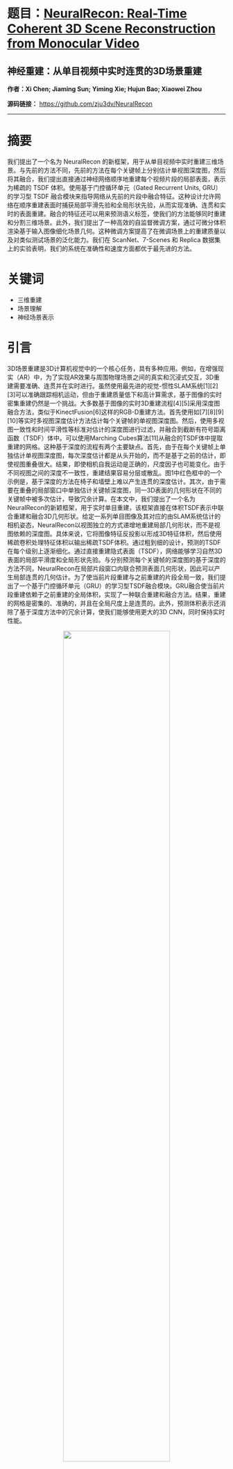 # 题目：[NeuralRecon: Real-Time Coherent 3D Scene Reconstruction from Monocular Video](https://ieeexplore.ieee.org/document/10508111)  
## 神经重建：从单目视频中实时连贯的3D场景重建
**作者：Xi Chen; Jiaming Sun; Yiming Xie; Hujun Bao; Xiaowei Zhou** 

**源码链接：** https://github.com/zju3dv/NeuralRecon
****


# 摘要
我们提出了一个名为 NeuralRecon 的新框架，用于从单目视频中实时重建三维场景。与先前的方法不同，先前的方法在每个关键帧上分别估计单视图深度图，然后将其融合，我们提出直接通过神经网络顺序地重建每个视频片段的局部表面，表示为稀疏的 TSDF 体积。使用基于门控循环单元（Gated Recurrent Units, GRU）的学习型 TSDF 融合模块来指导网络从先前的片段中融合特征。这种设计允许网络在顺序重建表面时捕获局部平滑先验和全局形状先验，从而实现准确、连贯和实时的表面重建。融合的特征还可以用来预测语义标签，使我们的方法能够同时重建和分割三维场景。此外，我们提出了一种高效的自监督微调方案，通过可微分体积渲染基于输入图像细化场景几何。这种微调方案提高了在微调场景上的重建质量以及对类似测试场景的泛化能力。我们在 ScanNet、7-Scenes 和 Replica 数据集上的实验表明，我们的系统在准确性和速度方面都优于最先进的方法。

# 关键词
- 三维重建
- 场景理解
- 神经场景表示

# 引言
3D场景重建是3D计算机视觉中的一个核心任务，具有多种应用。例如，在增强现实（AR）中，为了实现AR效果与周围物理场景之间的真实和沉浸式交互，3D重建需要准确、连贯并在实时进行。虽然使用最先进的视觉-惯性SLAM系统[1][2][3]可以准确跟踪相机运动，但由于重建质量低下和高计算需求，基于图像的实时密集重建仍然是一个挑战。大多数基于图像的实时3D重建流程[4][5]采用深度图融合方法，类似于KinectFusion[6]这样的RGB-D重建方法。首先使用如[7][8][9][10]等实时多视图深度估计方法估计每个关键帧的单视图深度图。然后，使用多视图一致性和时间平滑性等标准对估计的深度图进行过滤，并融合到截断有符号距离函数（TSDF）体中。可以使用Marching Cubes算法[11]从融合的TSDF体中提取重建的网格。这种基于深度的流程有两个主要缺点。首先，由于在每个关键帧上单独估计单视图深度图，每次深度估计都是从头开始的，而不是基于之前的估计，即使视图重叠很大。结果，即使相机自我运动是正确的，尺度因子也可能变化。由于不同视图之间的深度不一致性，重建结果容易分层或散乱。图1中红色框中的一个示例是，基于深度的方法在椅子和墙壁上难以产生连贯的深度估计。其次，由于需要在重叠的局部窗口中单独估计关键帧深度图，同一3D表面的几何形状在不同的关键帧中被多次估计，导致冗余计算。在本文中，我们提出了一个名为NeuralRecon的新颖框架，用于实时单目重建，该框架直接在体积TSDF表示中联合重建和融合3D几何形状。给定一系列单目图像及其对应的由SLAM系统估计的相机姿态，NeuralRecon以视图独立的方式递增地重建局部几何形状，而不是视图依赖的深度图。具体来说，它将图像特征反投影以形成3D特征体积，然后使用稀疏卷积处理特征体积以输出稀疏TSDF体积。通过粗到细的设计，预测的TSDF在每个级别上逐渐细化。通过直接重建隐式表面（TSDF），网络能够学习自然3D表面的局部平滑度和全局形状先验。与分别预测每个关键帧的深度图的基于深度的方法不同，NeuralRecon在局部片段窗口内联合预测表面几何形状，因此可以产生局部连贯的几何估计。为了使当前片段重建与之前重建的片段全局一致，我们提出了一个基于门控循环单元（GRU）的学习型TSDF融合模块。GRU融合使当前片段重建依赖于之前重建的全局体积，实现了一种联合重建和融合方法。结果，重建的网格是密集的、准确的，并且在全局尺度上是连贯的。此外，预测体积表示还消除了基于深度方法中的冗余计算，使我们能够使用更大的3D CNN，同时保持实时性能。

<div align=center>
  <img src="https://img-blog.csdnimg.cn/direct/0132a634b49b4dea9db4742401f59ae9.jpeg" width="70%" />
</div>


# 3. 方法
给定由SLAM系统提供的单目图像序列 $\{I_ t\}$ 和相机姿态轨迹 $\{\xi_ t\} \in SE(3)$，我们的目标是准确重建具有语义标签的密集3D场景几何体。为了实现实时推理速度，NeuralRecon（第3.1节）的架构被设计为一个粗到细的过程，共三个层次。在每个层次中，局部视锥体的特征体积融合到全局隐状态以实现一致的重建。为了进一步提高我们系统的泛化能力，我们提出了一个自监督的微调过程（第3.2节），以输入图像作为监督来细化新场景的重建。系统概览见图2。    
<div align=center>
 <img src="https://img-blog.csdnimg.cn/direct/fe8dd4d8b7924ec2b68c35592f30d15f.jpeg" width="70%" />
</div>

## 3.1 NeuralRecon架构
我们表示要重建的全局TSDF体积为 $S^g_ t$，其中 $t$ 表示当前时间步。系统架构见图4。

<div align=center>
<img src="https://img-blog.csdnimg.cn/direct/e9ad82a4b9b64fd49c8adc9e4fd9c590.jpeg" width="70%" />
</div>

### 3.1.1 关键帧选择
为了实现适合交互式应用的实时3D重建，重建过程需要是增量的，并且输入图像应顺序地在局部片段中处理。我们的目标是从传入的图像流中找到一组合适的关键帧作为网络的输入。为了在保持多视图共视性的同时提供足够的运动视差，所选的关键帧既不能太近也不能太远。按照文献[9]，如果新传入帧的相对平移量大于 $t_ {max}$ 且相对旋转角大于 $R_ {max}$，则将其选为关键帧。定义一个包含 $N$ 个关键帧的窗口作为局部片段。选定关键帧后，计算一个包含所有关键帧视锥体的立方体形状的片段边界体积（FBV），在每个视图中固定最大深度范围 $d_ {max}$。在每个片段的重建期间，只考虑FBV内的区域。

### 3.1.2 联合片段重建和融合
我们提出一种基于学习的方法，同时重建局部片段的TSDF体积 $S^l_ t$ 并与全局TSDF体积 $S^g_ t$ 融合。联合重建和融合在局部坐标系中进行。局部和全局坐标系的定义以及FBV的构建见图3。
<div align=center>
<img src="https://img-blog.csdnimg.cn/direct/17c0b0535d4f4ff2974cdb97c500011f.jpeg" width="70%" />
</div>

#### 图像特征体积构建
局部片段中的 $N$ 图像首先通过图像主干网络传递以提取多级特征。类似于先前关于体积重建的工作[13]、[30]、[34]，提取的特征沿每个射线反向投影到3D特征体积中。通过聚合来自不同视图的特征获得图像特征体积 $F^l_ t$。这个反投影过程的可视化见图5 i。
<div align=center>
<img src="https://img-blog.csdnimg.cn/direct/da8517ae81ff47bfa297f8ecbc56b23a.jpeg" width="70%" />
</div>

#### 多视图特征聚合
<div align=center>
  <img src="https://img-blog.csdnimg.cn/direct/9a82331f8fb8429eb6ee654c47dc62b7.jpeg" width="70%" />
</div>

受最近工作[32]、[35]的启发，我们提出了一种基于学习的聚合方法，利用变换器（transformer）聚合多视图特征。聚合器的结构见图6a。提出的聚合过程表示为：

$$
f_ i^{att} = \text{ATTENTION}(f^{bp}_ 1, ..., f^{bp}_ N),
$$

$$
w_ i = \text{MLP}(f_ i^{att}),
$$


$$
F = \sum_ {i=1}^{N} w_ i \times f_ i^{att}.
$$

为了简单起见，我们在这里省略了层次索引 $l$ 以及时间索引 $t$，并且只考虑在层次 $l$ 时间 $t$ 的特征体积 $F$ 的一个条目。变换器将反向投影的特征 $\{f_ i^{bp}|i = 1, .., N\}$ 作为无序输入序列，并为每个视图 $i$ 输出关注特征 $f_ i^{att}$。然后，将每个关注特征输入MLP以估计每个源视图的权重 $w_ i$。最终聚合的特征 $F$ 是用权重 $w_ i$ 加权求和的关注特征 $f_ i^{att}$。
#### 粗到细的TSDF重建
我们采用粗到细的方法逐步细化每个层次上预测的TSDF体积。我们使用3D稀疏卷积来有效处理特征体积 $F^l_ t$。 稀疏体积表示也自然地与粗到细的设计相结合。具体来说，TSDF体积 $S^l_ t$ 中的每个体素包含两个值，占用分数 $o$ 和SDF值 $x$。在每个层次上，MLP都会预测 $o$ 和 $x$。占用分数表示体素在TSDF截断距离 $\lambda$ 内的信心。占用分数低于稀疏化阈值 $\theta$ 的体素被定义为空白空间，并将被稀疏化。稀疏TSDF体积的这种表示在图5 iii中有直观的说明。稀疏化后， $S^l_ t$ 通过2倍上采样并与 $F^{l+1}_ t$ 串联作为下个层次中GRU融合模块的输入（稍后介绍）。与为每个关键帧单独预测单视图深度图的基于深度的方法不同，NeuralRecon 在局部片段窗口内联合重建隐式表面。这种设计指导网络直接从训练数据中学习自然表面先验。结果，重建的表面在局部是平滑的，并且在全局上是一致的。值得注意的是，这种设计还导致与基于深度的方法相比计算量大大减少，因为3D表面上的每个区域在片段重建期间只估计一次。
#### GRU融合
为了使片段之间的重建一致，我们提出使当前片段重建依赖于先前片段的重建。我们使用门控循环单元（GRU）[67]的3D卷积变体来实现这一目的。如图5 ii所示，在每个层次中，首先将图像特征体积 $F^l_t$ 通过3D稀疏卷积层传递以提取3D几何特征 $G^l_t$。从全局隐状态 $H^g_{t-1}$ 中提取隐藏状态 $H^l_{t-1}$ 在片段边界体积内。GRU将 $G^l_t$ 与隐藏状态 $H^l_{t-1}$ 融合，并产生更新的隐藏状态 $H^l_t$，该状态将通过MLP层传递以预测该层次的TSDF体积 $S^l_t$。隐藏状态 $H^l_t$ 也将通过直接替换相应的体素更新到全局隐状态 $H^g_t$。正式地，记 $z_t$ 为更新门，$r_t$ 为重置门，$\sigma$ 为sigmoid函数，$W^*$ 为稀疏卷积的权重，GRU将 $G^l_t$ 与隐藏状态 $H^l_{t-1}$ 融合，操作如下：

$$
z_t = \sigma(\text{SparseConv}(\{H^{l}_{t-1}, G^{l}_t\}, W^{z}))
$$

$$
r_ t = \sigma(\text{SparseConv}([H^l_ {t-1}, G^l_ t], W^r)),
$$

$$
\tilde{H}^l_ t = \tanh(\text{SparseConv}([r_ t \odot H^l_ {t-1}, G^l_ t], W^h)),
$$

$$
H^l_ t = (1 - z_ t) \odot H^l_ {t-1} + z_ t \odot \tilde{H}^l_ t.
$$

直观地说，在联合重建和融合TSDF的背景下，GRU中的更新门 $z_ t$ 和遗忘门 $r_ t$ 决定了从先前重建（即隐藏状态 $H^l_ {t-1}$）融合多少信息到当前片段几何特征 $G^l_ t$，以及从当前片段融合多少信息到隐藏状态 $H^l_ t$。作为一种数据驱动的方法，GRU作为一种选择性注意力机制，取代了传统TSDF融合中的线性运行平均操作[6]。在GRU之后预测 $S^l_ t$，MLP网络可以利用从历史片段累积的上下文信息来产生跨局部片段一致的表面几何体。这在概念上也类似于非学习型3D重建流水线中的深度滤波器[4]、[16]，其中当前观测和时间融合的深度与贝叶斯滤波器融合。
#### 全局TSDF体积的集成
在最后一个粗到细层次，预测并进一步稀疏化的 $S^3_ t$ 被转换为 $S^l_ t$。由于在GRU融合中已经完成了 $S^l_ t$ 和 $S^g_ t$ 之间的融合，因此在全局坐标变换后，通过直接替换相应的体素将 $S^l_ t$ 集成到 $S^g_ t$ 中。在每个时间步 $t$，对 $S^g_ t$ 执行Marching Cubes以重建网格。

#### 监督
为了训练网络，我们采用了两种损失函数。占用损失（Occupancy loss）定义为预测的占用值和真实占用值之间的二元交叉熵（Binary Cross-Entropy, BCE）。SDF损失（SDF loss）定义为预测的SDF值和真实SDF值之间的 $\ell_ 1$ 距离。在应用 $\ell_ 1$ 损失之前，我们对预测的SDF值和真实SDF值进行了对数变换。这种监督应用于网络的所有粗到细的层次。

#### 3.1.3 语义分割
除了预测TSDF和占用分数，我们还通过在GRU融合步骤后添加一个单层感知机（MLP），来预测每个体素的语义标签。这使得我们的方法能够在实时条件下同时进行3D场景的重建和分割。为了不降低推理速度，我们采用了一个非常轻量级的MLP来进行语义标签的预测。在ScanNet 3D语义标签基准中，我们采用了包含20个类别的语义标签。在训练过程中，每个体素的真实标签被定义为其最近表面的标签。语义分割损失（Semantic segmentation loss）定义为预测的类别概率和真实标签之间的交叉熵。

#### 3.1.4 实现细节
我们使用了 torchsparse[69] 来实现3D稀疏卷积。图像主干网络是一个修改版的 MnasNet[70]，并且使用在 ImageNet 上预训练的权重进行初始化。在主干网络中，我们采用了特征金字塔网络[71]来提取更具代表性的多级特征。整个网络除了图像主干外，都是端到端训练的，并且除了图像主干外，其余部分的权重是随机初始化的。占用分数 $o$ 是通过一个 Sigmoid 层来预测的。在最后一个层次上，体素的大小为4cm，TSDF截断距离 $\lambda$ 被设置为12cm。 $d_ {max}$ 被设置为3m。$R_ {max}$ 和 $t_ {max}$ 分别被设置为15°和0.1m。稀疏化阈值 $\theta$ 被设置为0.5。在粗到细层次之间的上采样中，我们使用了最近邻插值。

## 3.2 自监督微调
在实际应用中，我们发现当捕获的数据与训练集的条件非常不同时，我们的方法的性能会下降，如图9所示。由于直接在目标场景上训练模型并不现实，因为获取3D地面真实数据非常困难，因此我们提出了一种新颖的自监督微调过程来进一步提升模型在新测试场景下的重建质量。受到最近使用神经辐射场[56]的3D重建方法的启发，我们在预测的稀疏TSDF体积上采用了可微分体积渲染，并在渲染的法线图和RGB图像上应用了监督。这种自监督微调的优势是双重的：首先，它可以作为非实时应用中的测试时优化，以改进当前测试场景的重建质量；其次，微调可以提高模型对新测试场景的泛化能力，尤其是当这些场景与经过微调的场景相似时。我们微调流程的概述见图7。
<div align=center>
 <img src="https://img-blog.csdnimg.cn/direct/945441ae0ed74d75951d06a814429c09.jpeg" width="70%" />
</div>
<div align=center>
<img src="https://img-blog.csdnimg.cn/direct/45474388838c48df8ca4b34a41fbab17.jpeg" width="70%" />
</div>


### 3.2.1 TSDF体积渲染
为了从TSDF体积沿相机 $o$ 发出的射线 $r$ 进行渲染，我们应用了体积渲染技术，该技术在投射的射线上整合值：

$$
P = \sum_ {i=1}^{N} w(i) V(r(t_ i)),
$$

其中 $w(i)$ 和 $V(r(t_ i))$ 分别是在每个样本位置 $r(t_ i)$ 处的权重和值。在我们的情况下，$V(r(t_ i))$ 是 $r(t_ i)$ 处的法线或RGB值。我们遵循NeuS[56]来计算权重 $w(i)$，并使用三线性插值来查询任意非网格位置的TSDF值。在我们稀疏TSDF表示中，只有前一层次的占用估计所定义的表面周围的一个狭窄范围是由网络预测的。每个射线的采样应该只关注这个区域。我们采用了在[72]中提出的表面引导采样策略来生成样本。具体来说，我们首先从TSDF体积中提取网格并在此网格上构建一个八叉树。为了渲染来自相机 $o$ 的射线 $r$，我们查询八叉树以获取表面位置 $t_ s$，然后在范围 $[t_ s - w, t_ s + w]$ 内均匀地绘制 $N$ 个样本，其中 $w$ 是一个预定义的采样范围。我们通过实验发现，使用一个采样范围为8个体素和64个样本可以产生最佳结果。对于法线图的渲染，我们构建了一个法线体积，并且使用插值在任何非网格位置查询法线值。网格上的法线值是作为TSDF体积的一阶导数计算的。最后，我们使用公式(8)，其中 $V(r(t_ i))$ 是插值后的法线，来渲染每个像素的法线。

### 3.2.2 新视角补丁合成
新视角合成需要推断沿射线的每个样本处的辐射度。一种方法是使用MLP来预测辐射度体积，并通过插值在采样位置获得辐射度值。然而，我们发现这种方法既慢又使得几何和辐射度MLP难以收敛。受NeuralWarp[73]的启发，我们不使用单独的MLP，而是使用单射变换将每个样本中心的一个小补丁映射到附近的源视图，并采用双线性插值的RGB作为每个样本的辐射度。然后，每个像素从参考视图可以按照公式(8)渲染，颜色取自源视图。为了处理源视图的遮挡，我们使用从参考视图到TSDF体积中提取的网格的射线投射来查询表面位置。然后，我们计算从源视图到表面的渲染权重。任何从参考视图发出且源视图权重低于阈值 $\lambda_ {occ}$ 的射线都被认为是从源视图遮挡的，并从监督中排除。在我们的实验中，我们将 $\lambda_ {occ}$ 设置为 0.5。

### 3.2.3 训练损失
法线损失（Normal loss）我们采用现成的单视图法线估计方法[74]作为监督。法线损失是渲染和估计法线之间的 $\ell_ 1$ 损失。

$$ \text{Normal loss} = \| \text{Rendered Normals} - \text{Estimated Normals} \|_ 1 $$

RGB损失（RGB loss）我们使用渲染和地面真实补丁之间的归一化交叉相关（NCC）作为RGB损失函数，因为NCC捕获了两个补丁之间的结构相似性。我们只监督那些没有被源视图遮挡的补丁。

$$ \text{RGB loss} = \text{NCC}(\text{Rendered Patches}, \text{Ground Truth Patches}) $$

微调损失（Fine-tuning loss）我们将法线损失和RGB损失组合作为最终的微调损失，并仅对NeuralRecon架构的最后两个层次的输出进行监督。

$$ \text{Fine-tuning loss} = \text{Normal loss} + \text{RGB loss} $$

# 4 实验
在本节中，我们进行了一系列实验来评估NeuralRecon的重建质量和不同设计考虑。实验使用了ScanNet (V2) [77]和7-Scenes [78]两个室内数据集。ScanNet数据集包含1613个室内场景，具有地面真实相机姿态、表面重建和语义分割标签。7-Scenes数据集是另一个具有挑战性的RGB-D数据集，捕获于室内场景。我们使用在ScanNet上训练的模型在7-Scenes上进行验证。

我们使用[13]中提出的3D几何度量和[79]中定义的标准2D深度度量来评估3D重建质量。这些度量的定义在补充材料中有详细说明。在这些3D和2D度量中，我们认为F-score是最合适的度量标准，因为它同时考虑了重建的准确性和完整性。

我们将NeuralRecon与以下基线方法进行比较：实时多视图深度估计方法[7]、[8]、[9]、[18]；多视图立体（MVS）方法[13]、[20]、[23]、[75]、[76]；基于学习的视觉SLAM方法[26]、[28]、[29]；以及隐式神经表示（INR）方法[58]、[59]。在所有这些基线方法中，GPMVS[9]和Atlas[13]分别是最相关的实时和离线方法。

## 4.1 数据集、度量、基线和协议
数据集：我们使用两个室内数据集进行实验，ScanNet (V2) [77]和7-Scenes [78]。ScanNet数据集包含1613个室内场景，具有地面真实相机姿态、表面重建和语义分割标签。7-Scenes数据集是另一个具有挑战性的RGB-D数据集，捕获于室内场景。

度量：3D重建质量使用[13]中提出的3D几何度量和[79]中定义的标准2D深度度量进行评估。

基线：我们的方法与以下基线方法进行比较：实时多视图深度估计方法[7]、[8]、[9]、[18]；多视图立体（MVS）方法[13]、[20]、[23]、[75]、[76]；基于学习的视觉SLAM方法[26]、[28]、[29]；以及隐式神经表示（INR）方法[58]、[59]。

协议：由于我们的方法不显式估计深度图，我们通过渲染重建的网格到图像平面来获得深度图估计[13]。用于评估的关键帧是从视频序列中以10帧的间隔采样的，对于基于深度的方法和Atlas都是如此。[7]、[9]、[23]、[75]在ScanNet上进行微调，遵循[13]、[18]。为了与Atlas进行公平比较，我们还报告了使用双层网格（与Atlas相同）的评估结果。在7-Scenes上的3D几何评估使用单层网格。我们还评估了具有多视图一致性检查的深度过滤操作，详细说明见补充材料。

## 4.2 无微调的NeuralRecon
在本节中，我们评估了不使用微调的实时重建系统，并将其与其他基线方法进行了比较。

### 与ScanNet上的基线方法的比较
使用ScanNet数据集的2D深度度量和3D几何度量进行评估。3D几何评估结果如表1所示。定性结果见  
<div align=center>
<img src="https://img-blog.csdnimg.cn/direct/a533ee8e4414450fa8e68f119e752093.jpeg" width="70%" />
</div>
<div align=center>
<img src="https://img-blog.csdnimg.cn/direct/ca4267cf944e4f80a06b149431931192.jpeg" width="70%" />
  </div>
。我们的方法比最近的基于学习的方法产生更好的性能，并且比COLMAP略好。我们认为改进来自于GRU融合模块实现的联合重建和融合设计。与基于深度的方法相比，NeuralRecon能够局部和全局地产生更连贯的重建。我们的方法在准确性、精确度和F-score方面也超过了体积基准方法Atlas[13]。潜在的改进来自于我们方法中的本地片段分离设计，它可以作为视图选择机制，避免将不相关的图像特征融合到3D体积中。在完整性和召回率方面，所提出的方法与基于深度的方法和Atlas相比性能较差。由于基于深度的方法对每个视图预测像素级深度图，其预测的覆盖率自然很高，但代价是准确性。作为一种离线方法，Atlas在预测几何形状之前具有整个序列的全局上下文，因此Atlas有时甚至比地面真实更完整。然而，Atlas倾向于预测过度平滑的几何形状，完成的区域可能不准确。至于2D深度度量，NeuralRecon在几乎所有2D深度度量方面也优于以前的最先进方法，如表2所示。
<div align=center>
<img src="https://img-blog.csdnimg.cn/direct/6a7991a370c348468ec4b60b622e05a2.jpeg" width="70%" />
</div>
我们还与基于INR的方法进行了比较。定性结果如表3所示。比较的方法使用MLP表示场景为SDF场，并使用单目深度和法线线索进行大规模室内场景重建。它们的方法由于单目线索产生了高视觉质量的网格。

<div align=center>
<img src="https://img-blog.csdnimg.cn/direct/1a0583d7a4294ec6888916a0ae1e6497.jpeg" width="70%" />
</div>

### 7-Scenes上泛化性的评估
在7-Scenes数据集上评估2D深度度量和3D几何度量。如表4所示，我们的方法达到了与最先进方法CNMNet[18]相当的性能，并超过了所有其他方法。由于这里使用的模型仅在ScanNet上训练，这些结果也证明了NeuralRecon能够很好地泛化到训练数据之外的领域。

<div align=center>
<img src="https://img-blog.csdnimg.cn/direct/63f91f24ce644d02ac0fe7b2114fb819.jpeg" width="70%" />
</div>

### 效率
我们还报告了基线方法和我们方法的平均运行时间，如表1所示。仅计算关键帧上的推理时间。NeuralRecon的详细时间分析见表10。对于体积方法（Atlas和我们的方法），运行时间是通过将重建局部片段的TSDF体积的时间除以局部片段中的关键帧数获得的。[8]、[18]、[26]、[29]、[76]和NeuralRecon的运行时间是在NVIDIA RTX 2080Ti GPU上测量的。我们使用[13]和[81]中报告的时间分别为[7]、[9]、[13]、[20]、[75]和[23]测量运行时间。如表1所示，我们的时间成本是每个关键帧34ms，实现了每秒27个关键帧的实时速度，并超过了所有先前的方法。具体来说，我们的方法比Atlas快约9倍，比Consistent Depth快68倍。预测体积表示消除了基于深度的方法中的冗余计算，这有助于我们方法的快速运行速度。与Atlas相比，通过在局部片段中增量重建几何体避免了处理巨大的3D体积，从而比Atlas更快。使用稀疏卷积也有助于提高NeuralRecon的效率。

<div align=center>
<img src="https://img-blog.csdnimg.cn/direct/40ef6472f0084683b7fb1a47a53afddd.jpeg" width="70%" />
</div>
### 语义分割
我们在Scannet 3D语义标签基准上评估语义分割。结果如表5和图8所示。我们的方法可以在许多类别中产生合理的结果。总体IoU较低是因为在观察次数相对较少的类别上表现不佳，例如冰箱、浴帘和水槽。每个类别的定量结果在补充材料中。Atlas[13]以离线模式使用所有帧构建特征体积，而Mix3D[82]和PointTransformerV2[83]使用RGB-D作为输入。我们的在线RGB方法采用了一个非常轻量级的MLP进行语义标签预测，这限制了模型的容量。

<div align=center>
<img src="https://img-blog.csdnimg.cn/direct/fcbd4724f2b047ea83efb73706c600b2.jpeg" width="70%" />
</div>

<div align=center>
<img src="https://img-blog.csdnimg.cn/direct/37d8c92af97446ecacbd9f5a35a16093.jpeg" width="70%" />
</div>

## 4.3 自监督微调
我们使用 Replica [85] 数据集评估我们的微调流程，并遵循 MonoSDF [58] 的相机轨迹。Replica 数据集由 8 个室内场景组成，我们选择 3 个场景作为训练集，其余作为测试集。我们在训练集上运行自监督微调流程，然后在不进行额外微调的情况下对测试集进行推理。微调过程训练了 1.5k 次迭代，学习率为 4e-3。在单个 NVIDIA RTX 3090 GPU 上，对三个训练场景进行微调大约需要 1 小时。我们使用在 Scannet（见第 4.1 节描述）上训练的模型，深度视频 MVS [84] 和 GPMVS [9] 的深度方法，以及 COLMAP [20] 和 VoRTX [32] 的离线方法作为基线。我们在训练场景上的微调定量结果和在测试场景上的推理结果分别在表 6 和表 7 中显示。表 6 显示，与直接网络推理相比，微调能够以超过 40% 的改进重建更准确的 3D 几何图形，并大幅度超越所有其他离线基线。表 7 显示，在训练场景上进行微调也能显著提高网络在类似测试场景上的推理泛化能力。我们在图 9 中展示了微调的定性结果。没有微调，许多平面区域（例如地板）的重建几何体是凹凸不平的，在某些区域完全失败。微调后的结果更平滑，保留了更多细节。这表明所提出的微调方法可以有效地以自监督的方式提高我们方法在新场景下的重建质量。

<div align=center>
 <img src="https://img-blog.csdnimg.cn/direct/8535ef793d084da79578b46e44f1796a.jpeg" width="70%" />
</div>
<div align=center>
 <img src="https://img-blog.csdnimg.cn/direct/0c9bf88dec3c4a9b8942c5be3741680f.jpeg" width="70%" />
</div>

## 4.4 消融研究
在本节中，我们在 ScanNet 数据集上进行了几个消融实验，以验证我们的以下设计选择的有效性，以及在 Replica 数据集上对自监督微调方法的实验。

### 多视图特征聚合
为了评估我们提出的多视图特征聚合器，我们将其与三种非基于学习的聚合方法进行了比较：平均值、归一化交叉相关（NCC）以及将平均值与 NCC 连接。定量结果在表 8 中给出。在我们的工作会议版本中，我们对多视图特征进行了平均，虽然这种简单的策略产生了合理的结果，但它并没有编码多视图一致性，这是 3D 重建的一个重要线索。另一种聚合方法是多视图特征的交叉相关，这在基于学习的 MVS [23]、[24] 中已经广泛使用。但这种方法牺牲了原始图像特征中编码的信息，例如语义先验。连接在非基于学习方法中表现最好，因为它同时考虑了特征本身以及它们在多个视图之间的相关性。上述聚合方法平等对待每个视图，无法处理每个视图的贡献应该不同的情况。我们提出的聚合器优于所有非基于学习方法。我们聚合器中的注意力机制允许网络对每个视图进行不同的处理，从而从多个视图中产生更紧凑的特征。

<div align=center>
<img src="https://img-blog.csdnimg.cn/direct/99d772bbe913406c9eebd9e1746ddb4f.jpeg" width="70%" />
</div>

### GRU融合
我们通过在表 9 中比较从（i）到（iv）的行来验证 GRU 融合设计。为了验证特征融合的好处，我们在表 9 中比较了行（i）和行（ii）。使用特征融合和平均操作比传统的线性 TSDF 融合获得了近 5% 的精度提升。图 10 中的可视化表明，特征融合可以重建更平滑的几何图形。这些结果表明，特征融合比使用相同平均操作的 TSDF 融合更有效。比较表 9 中的行（ii）和行（iii）表明，用 GRU 替换平均操作可以获得 4% 的召回率提升。图 10（iii）中的网格也比图 10（ii）中的更完整。这些结果表明，GRU 更有效地选择性地将当前片段的一致信息整合到隐藏状态中。表 9 中行（iii）和行（iv）的召回率表明，在片段边界体积内进行融合可以产生更完整的结果。图 10（iii）和（iv）中的可视化结果显示，通过在片段边界体积内进行融合，我们的方法在地面上产生了更少的伪影，产生了更一致和完整的表面估计。

<div align=center>
 <img src="https://img-blog.csdnimg.cn/direct/7e4fa636b7fa48c78b7e3f921009ba88.jpeg" width="70%" />
</div>
<div align=center>  
 <img src="https://img-blog.csdnimg.cn/direct/033998bf85f142af9d56b6d638f28e43.jpeg" width="70%" />
</div>

### 自监督微调损失
我们在 Replica 数据集上进行了消融研究，以评估法线和 RGB 监督的影响，如表 6 和表 7 所示。仅使用法线监督，预测的表面更平滑，但缺乏几何约束，导致估计不准确。仅使用 RGB 监督，结果更好，但表面不平滑。结合两种监督会产生最佳结果。

### 体素大小
我们将体素大小设置为 4cm。当体素大小增加到 8cm 时，尽管推理速度降低到 18.6 毫秒，但重建质量显著下降。在 ScanNet 上，精度、召回率和 F 分数分别下降到 0.609、0.393 和 0.476。将体素大小减少到 2cm 是不可行的，因为训练数据无法适应 32G VRAM GPU。因此，4cm 的体素大小在准确性和推理速度之间提供了最佳折衷。

## 5 结论
在本文中，我们介绍了一种新颖的系统 NeuralRecon，用于实时单目视频的 3D 重建。关键思想是通过 3D 稀疏卷积和 GRU 增量地联合重建和融合每个视频片段的稀疏 TSDF 体积。这种设计使 NeuralRecon 能够实时输出准确和连贯的重建，同时进行语义分割。我们还提出了一种自监督微调方法，以在允许测试时优化的情况下提高 NeuralRecon 在新测试场景下的重建质量。实验表明，NeuralRecon 在重建质量和运行速度方面都优于现有最先进方法。
